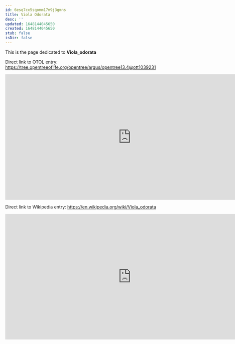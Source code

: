 ```yaml
---
id: 6esq7cx5sqomm17m9j3gmns
title: Viola Odorata
desc: ''
updated: 1648144045650
created: 1648144045650
stub: false
isDir: false
---
```

This is the page dedicated to **Viola_odorata**


Direct link to OTOL entry: https://tree.opentreeoflife.org/opentree/argus/opentree13.4@ott1039231



<html>
    <body>
    <iframe src="https://tree.opentreeoflife.org/opentree/argus/opentree13.4@ott1039231"
    width="800" height="400" frameborder="0" allowfullscreen> </iframe>
    </body>
</html>
    


Direct link to Wikipedia entry: https://en.wikipedia.org/wiki/Viola_odorata



<html>
    <body>
    <iframe src="https://en.wikipedia.org/wiki/Viola_odorata"
    width="800" height="400" frameborder="0" allowfullscreen> </iframe>
    </body>
</html>
    
